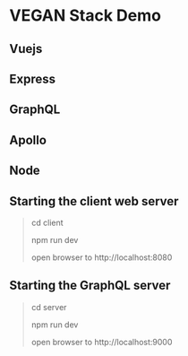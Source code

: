 VEGAN Stack Demo
================

Vuejs
-----
Express
-------
GraphQL
-------
Apollo
------
Node
----

## Starting the client web server
> cd client
>
> npm run dev
>
> open browser to http://localhost:8080

## Starting the GraphQL server
> cd server
>
> npm run dev
>
> open browser to http://localhost:9000